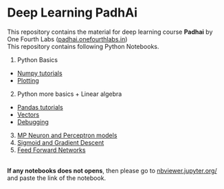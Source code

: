 # Deep Learning PadhAi
This repository contains the material for deep learning course **Padhai** by One Fourth Labs ([padhai.onefourthlabs.in](padhai.onefourthlabs.in))
<br>
This repository contains following Python Notebooks.
1. Python Basics
  * [Numpy tutorials](https://github.com/sajjadmanal/PadhAI-DeepLearning/blob/master/1.%20Python%20Basics/Numpy%20Tutorial.ipynb)
  * [Plotting](https://github.com/sajjadmanal/PadhAI-DeepLearning/blob/master/1.%20Python%20Basics/Plotting.ipynb)
2. Python more basics + Linear algebra
  * [Pandas tutorials](https://github.com/sajjadmanal/PadhAI-DeepLearning/blob/master/2.%20Python%20more%20basics%20%2B%20Linear%20algebra/Pandas%20tutorials.ipynb)
  * [Vectors](https://github.com/sajjadmanal/PadhAI-DeepLearning/blob/master/2.%20Python%20more%20basics%20%2B%20Linear%20algebra/Vectors.ipynb)
  * [Debugging](https://github.com/sajjadmanal/PadhAI-DeepLearning/blob/master/2.%20Python%20more%20basics%20%2B%20Linear%20algebra/Debugging.ipynb)
3. [MP Neuron and Perceptron models](https://github.com/sajjadmanal/PadhAI-DeepLearning/blob/master/3.%20Python:%20MP%20Neuron%2C%20Perceptron%2C%20Test%20and%20Train/MP%20Neuron%20and%20Perceptron%20Model.ipynb)
4. [Sigmoid and Gradient Descent](https://github.com/tarunlahrod/Deep-Learning-PadhAI/blob/master/4.%20Sigmoid%20and%20gradient%20descent/Sigmoid%20Neuron.ipynb)
5. [Feed Forward Networks](https://github.com/tarunlahrod/Deep-Learning-PadhAI/tree/master/5.%20Feed%20Forward%20Networks)


<br> **If any notebooks does not opens**, then please go to [nbviewer.jupyter.org/](https://nbviewer.jupyter.org/) and paste the link of the notebook.

